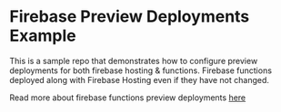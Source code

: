 # Firebase Preview Deployments Example

This is a sample repo that demonstrates how to configure preview deployments for both firebase hosting & functions. Firebase functions deployed along with Firebase Hosting even if they have not changed. 

Read more about firebase functions preview deployments [here](https://firebase.google.com/docs/hosting/functions#:~:text=How%20pinTag%20works%20within%20the%20function%20block)